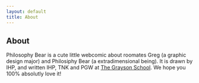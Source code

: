 ```yaml
---
layout: default
title: About
---
```

## About
Philosophy Bear is a cute little webcomic about roomates Greg (a graphic design major) and Philosiphy Bear (a extradimensional being). It is drawn by IHP, and written IHP, TNK and PGW at [The Grayson School](https://thegraysonschool.org/). We hope you 100% absolutly love it!
